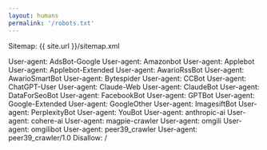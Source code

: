 ```yaml
---
layout: humans
permalink: '/robots.txt'
---
```

Sitemap: {{ site.url }}/sitemap.xml

User-agent: AdsBot-Google
User-agent: Amazonbot
User-agent: Applebot
User-agent: Applebot-Extended
User-agent: AwarioRssBot
User-agent: AwarioSmartBot
User-agent: Bytespider
User-agent: CCBot
User-agent: ChatGPT-User
User-agent: Claude-Web
User-agent: ClaudeBot
User-agent: DataForSeoBot
User-agent: FacebookBot
User-agent: GPTBot
User-agent: Google-Extended
User-agent: GoogleOther
User-agent: ImagesiftBot
User-agent: PerplexityBot
User-agent: YouBot
User-agent: anthropic-ai
User-agent: cohere-ai
User-agent: magpie-crawler
User-agent: omgili
User-agent: omgilibot
User-agent: peer39_crawler
User-agent: peer39_crawler/1.0
Disallow: /
